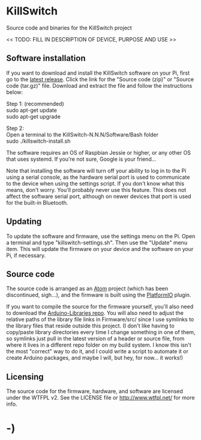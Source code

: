 # KillSwitch

Source code and binaries for the KillSwitch project

<< TODO: FILL IN DESCRIPTION OF DEVICE, PURPOSE AND USE >>

## Software installation

If you want to download and install the KillSwitch software on your Pi, first go to the [latest release](https://github.com/danahynes/KillSwitch/releases/latest). Click the link for the "Source code (zip)" or "Source code (tar.gz)" file. Download and extract the file and follow the instructions below:

Step 1: (recommended) \
sudo apt-get update \
sudo apt-get upgrade

Step 2: \
Open a terminal to the KillSwitch-N.N.N/Software/Bash folder \
sudo ./killswitch-install.sh

The software requires an OS of Raspbian Jessie or higher, or any other OS that
uses systemd. If you're not sure, Google is your friend...

Note that installing the software will turn off your ability to log in to the Pi using a serial console, as the hardware serial port is used to communicate to the device when using the settings script. If you don't know what this means, don't worry. You'll probably never use this feature. This does not affect the software serial port, although on newer devices that port is used for the built-in Bluetooth.

## Updating

To update the software and firmware, use the settings menu on the Pi. Open a terminal and type "killswitch-settings.sh". Then use the "Update" menu item. This will update the firmware on your device and the software on your Pi, if necessary.

## Source code

The source code is arranged as an [Atom](https://ide.atom.io) project (which has been discontinued, sigh...), and the firmware is built using the [PlatformIO](https://platformio.org) plugin.

If you want to compile the source for the firmware yourself, you'll also need to download the [Arduino-Libraries repo](https://github.com/danahynes/Arduino-Libraries/releases/latest).
You will also need to adjust the relative paths of the library file links in Firmware/src/ since I use symlinks to the library files that reside outside this project. (I don't like having to copy/paste library directories every time I change something in one of them, so symlinks just pull in the latest version of a header or source file, from where it lives in a different repo folder on my build system. I know this isn't the most "correct" way to do it, and I could write a script to automate it or create Arduino packages, and maybe I will, but hey, for now... it works!)

## Licensing

The source code for the firmware, hardware, and software are licensed under the WTFPL v2. See the LICENSE file or http://www.wtfpl.net/ for more info.

# -)
